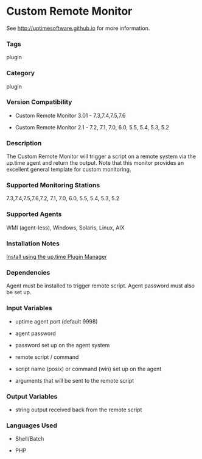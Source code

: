 # Custom Remote Monitor

See http://uptimesoftware.github.io for more information.

### Tags 
 plugin  

### Category

plugin

### Version Compatibility

* Custom Remote Monitor 3.01 - 7.3,7.4,7.5,7.6
  
* Custom Remote Monitor 2.1 - 7.2, 7.1, 7.0, 6.0, 5.5, 5.4, 5.3, 5.2
  


### Description
The Custom Remote Monitor will trigger a script on a remote system via the up.time agent and return the output. Note that this monitor provides an excellent general template for custom monitoring.


### Supported Monitoring Stations

7.3,7.4,7.5,7.6,7.2, 7.1, 7.0, 6.0, 5.5, 5.4, 5.3, 5.2

### Supported Agents
WMI (agent-less), Windows, Solaris, Linux, AIX

### Installation Notes
<p><a href="https://github.com/uptimesoftware/uptime-plugin-manager">Install using the up.time Plugin Manager</a></p>


### Dependencies
<p>Agent must be installed to trigger remote script. Agent password must also be set up.</p>


### Input Variables

* uptime agent port (default 9998)

* agent password

* password set up on the agent system

* remote script / command

* script name (posix) or command (win) set up on the agent

* arguments that will be sent to the remote script


### Output Variables


* string output received back from the remote script


### Languages Used

* Shell/Batch

* PHP

